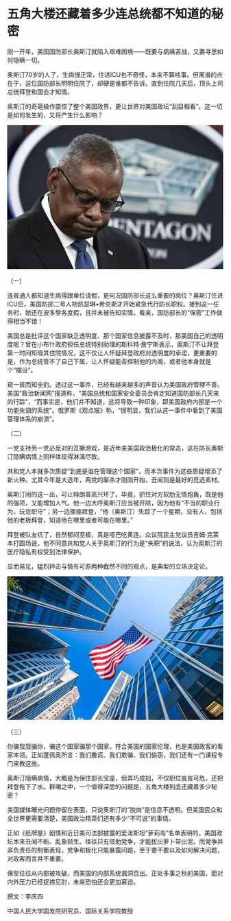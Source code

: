 # 五角大楼还藏着多少连总统都不知道的秘密

刚一开年，美国国防部长奥斯汀就陷入艰难困境——既要与病痛苦战，又要寻思如何隐瞒一切。

奥斯汀70岁的人了，生病很正常，住进ICU也不奇怪，本来不算啥事。但离谱的点在于，这位国防部长明明住院了，却硬是谁都不告诉。直到住院几天后，顶头上司总统拜登和国会才知情。

奥斯汀的奇葩操作震惊了整个美国政界，更让世界对美国政坛“刮目相看”。这一切是如何发生的，又将产生什么影响？

![46794a61c3f4ab36e9ce5234ca791094.jpg](https://raw.githubusercontent.com/qqhsx/qqnews_image/main/2024/01/11/五角大楼还藏着多少连总统都不知道的秘密/46794a61c3f4ab36e9ce5234ca791094.jpg)

（一）

连普通人都知道生病得跟单位请假，更何况国防部长这么重要的岗位？奥斯汀住进ICU后，美国防部二号人物凯瑟琳•希克斯才开始紧急代行防长职权。接到这一任务时，她还在波多黎各度假，且并未被告知实情。看来，国防部长的“保密”工作做得相当不错！

美国总是批评这个国家缺乏透明度、那个国家信息披露不及时，那美国自己的透明度呢？曾在小布什政府担任总统特别助理的斯科特·詹宁斯表示，奥斯汀不让拜登第一时间知晓其住院情况，这不仅让人怀疑拜登政府对透明度的承诺，更重要的是，作为总统管不了自己下属，让人怀疑能否控制他的内阁，或者他本身就是个“摆设”。

窥一斑而知全豹。透过这一事件，已经有越来越多的声音认为美国政府管理不善。美国“政治新闻网”报道称，“美国总统和国家安全委员会肯定知道国防部长几天来的行踪”，“而事实是，他们并不知道，这将导致一种印象，即美国政府内部是一个功能失调的系统”。俄罗斯《观点报》称，“很明显，我们从这一事件中看到了美国管理体系的崩溃”。

（二）

一党支持另一党必反对的互撕游戏，是近年来美国政治极化的常态，这在防长奥斯汀隐瞒病情上同样体现得淋漓尽致。

共和党人本就多次质疑“到底是谁在管理这个国家”，而本次事件为这些质疑增添了新火种。尤其今年是大选年，两党的厮杀才刚刚开始，丑闻则是最好的竞选素材。

奥斯汀闹的这一出，可让特朗普高兴坏了。毕竟，抓住对方软肋无情炮轰，既是他的强项，又能增加人气。他一边大呼奥斯汀应当被开除，因为他有“不当的职业行为，玩忽职守”；另一边揶揄拜登，“他（奥斯汀）失踪了一个星期，没有人，包括他的老板拜登，知道他在哪里或者可能在哪里。”

拜登被队友坑了，自然郁闷至极，真是哑巴吃黄连。众议院民主党议员吉姆·克莱本打圆场说，他不同意共和党人关于奥斯汀的行为是“失职”的说法，认为奥斯汀的医疗隐私有权受到法律保护。

显而易见，猛烈抨击与情有可原两种截然不同的观点，是典型的立场决定论。

![fb605405b188877dc98d0ce470c67991.jpg](https://raw.githubusercontent.com/qqhsx/qqnews_image/main/2024/01/11/五角大楼还藏着多少连总统都不知道的秘密/fb605405b188877dc98d0ce470c67991.jpg)

（三）

你骗我我骗你，骗这个国家骗那个国家，符合美国的国家伦理，也是美国政客的看家本领。正如蓬佩奥所言：我们撒谎、我们欺骗、我们偷窃，我们还有一门课程专门来教这些。

奥斯汀隐瞒病情，大概是为保住部长宝座，但弄巧成拙，不仅职位岌岌可危，还把拜登拖下了水。群嘲之中，一个值得深思的问题是，五角大楼到底还藏着多少秘密？

美国媒体曝光问题停留在表面，只说奥斯汀的“脱岗”是信息不透明。但美国民众和全世界更需要清楚，美国政治精英们还有多少“不可说”的事情。

正如《纸牌屋》剧情和近日美司法部披露的爱泼斯坦“萝莉岛”名单表明的，美国政坛本来丑闻不断、乱象频生。往往只有借助党争，才能拔出萝卜带出泥。而党争并非负责任的制衡表现，党争和极化只能暴露问题，至于要不要以及如何解决问题，对政客而言并不重要。

保垒往往从内部被攻破，而美国的内部系统漏洞百出。正处多事之秋的美国，面对内外压力已经捉襟见肘，未来恐怕还会更加窘迫。

撰文：李庆四

中国人民大学国发院研究员、国际关系学院教授

